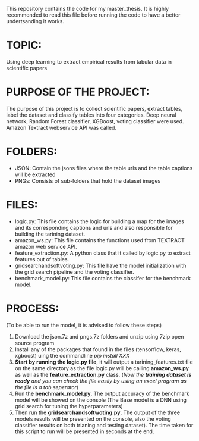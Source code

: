 This repository contains the code for my master_thesis.
It is highly recommended to read this file before running the code to have a better undertsanding it works.

# TOPIC:
  Using deep learning to extract empirical results from tabular data in scientific papers

# PURPOSE OF THE PROJECT:
  The purpose of this project is to collect scientific papers, extract tables, label the dataset and classify tables into four categories.
  Deep neural network, Random Forest classifier, XGBoost, voting classifier were used. 
  Amazon Textract webservice API was called.

# FOLDERS:
  * JSON: Contain the jsons files where the table urls and the table captions will be extracted
  * PNGs: Consists of sub-folders that hold the dataset images 
  
# FILES: 
  * logic.py: This file contains the logic for building a map for the images and its corresponding captions and urls and also responsible for building the tarining dataset.
  * amazon_ws.py: This file contains the functions used from TEXTRACT amazon web service API.
  * feature_extraction.py: A python class that it called by logic.py to extract features out of tables.
  * gridsearchandsoftvoting.py: This file have the model initialization with the grid search pipeline and the voting classifier. 
  * benchmark_model.py: This file contains the classifer for the benchmark model.
  
# PROCESS: 
 (To be able to run the model, it is advised to follow these steps)
  1. Download the json.7z and pngs.7z folders and unzip using 7zip open source program 
  2. Install any of the packages that found in the files (tensorflow, keras, xgboost) uing the commandline *pip install XXX* 
  3. **Start by running the logic.py file**, it will output a tarining_features.txt file on the same directory as the file 
     logic.py will be calling **amazon_ws.py** as well as the **feature_extraction.py** class.
  (*Now the **training dataset is ready** and you can check the file easily by using an excel program as the file is a tab seperator*)
  4. Run the **benchmark_model.py**, The output accuracy of the benchmark model will be showed on the console 
  (The Base model is a DNN using grid search for tuning the hyperparameters) 
  5. Then run the **gridsearchandsoftwoting.py**, The output of the three models results will be presented on the console, also the voting classifier results 
  on both trianing and testing dataset). The time taken for this script to run will be presented in seconds at the end. 
  
